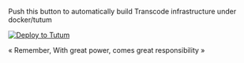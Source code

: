 Push this button to automatically build Transcode infrastructure under docker/tutum

[![Deploy to Tutum](https://s.tutum.co/deploy-to-tutum.svg)](https://dashboard.tutum.co/stack/deploy/)

« Remember,  With great power, comes great responsibility » 
